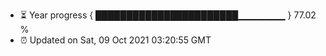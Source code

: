 - ⏳ Year progress { ███████████████████████▁▁▁▁▁▁▁ } 77.02 %
- ⏰ Updated on Sat, 09 Oct 2021 03:20:55 GMT

